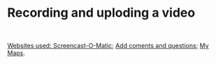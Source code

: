 
<h1> Recording and uploding a video </h1>

<a href="https://www.facebook.com/photo.php?fbid=10218568909831679&set=a.3685348450019&type=3&theater" title="Viwe Full Size">

<br>

 Websites used: <a href="https://screencast-o-matic.com/">Screencast-O-Matic</a>; 
<a href="https://h5p.org/">Add coments and questions</a>; 
<a href="https://www.google.co.uk/mymaps/">My Maps</a>.


